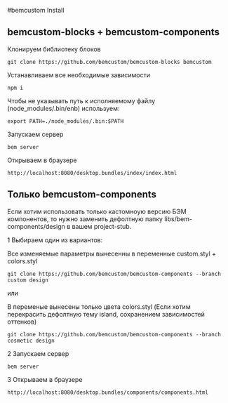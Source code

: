 #bemcustom Install

## bemcustom-blocks + bemcustom-components
Клонируем библиотеку блоков
```
git clone https://github.com/bemcustom/bemcustom-blocks bemcustom
```
 
Устанавливаем все необходимые зависимости
```
npm i 
```

Чтобы не указывать путь к исполняемому файлу (node_modules/.bin/enb) используем:
```
export PATH=./node_modules/.bin:$PATH
```
Запускаем сервер
```
bem server
```
Открываем в браузере
```
http://localhost:8080/desktop.bundles/index/index.html
```
    
## Только bemcustom-components    
Если хотим использовать только кастомноую версию БЭМ компонентов, то нужно заменить дефолтную папку libs/bem-components/design в вашем project-stub. 

1 Выбираем один из вариантов:

Все изменяемые параметры вынесенны в переменные custom.styl + colors.styl
```
git clone https://github.com/bemcustom/bemcustom-components --branch custom design
```
или

В переменые вынесены только цвета colors.styl (Если хотим перекрасить дефолтную тему island, сохранением зависимостей оттенков)
```
git clone https://github.com/bemcustom/bemcustom-components --branch cosmetic design
```

2 Запускаем сервер
```
bem server
```

3 Открываем в браузере
```
http://localhost:8080/desktop.bundles/components/components.html
```



    





